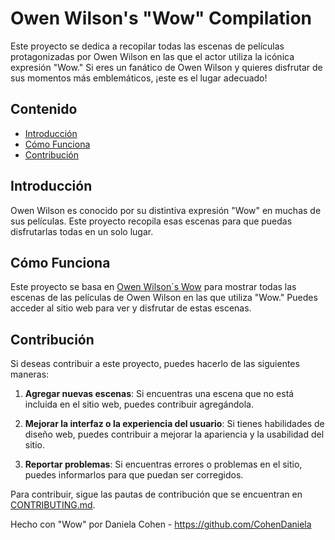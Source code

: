 # Owen Wilson's "Wow" Compilation

Este proyecto se dedica a recopilar todas las escenas de películas protagonizadas por Owen Wilson en las que el actor utiliza la icónica expresión "Wow." Si eres un fanático de Owen Wilson y quieres disfrutar de sus momentos más emblemáticos, ¡este es el lugar adecuado!

## Contenido

- [Introducción](#introducción)
- [Cómo Funciona](#cómo-funciona)
- [Contribución](#contribución)


## Introducción

Owen Wilson es conocido por su distintiva expresión "Wow" en muchas de sus películas. Este proyecto recopila esas escenas para que puedas disfrutarlas todas en un solo lugar.

## Cómo Funciona

Este proyecto se basa en [ Owen Wilson´s Wow](enlace) para mostrar todas las escenas de las películas de Owen Wilson en las que utiliza "Wow." Puedes acceder al sitio web para ver y disfrutar de estas escenas.

## Contribución

Si deseas contribuir a este proyecto, puedes hacerlo de las siguientes maneras:

1. **Agregar nuevas escenas**: Si encuentras una escena que no está incluida en el sitio web, puedes contribuir agregándola.

2. **Mejorar la interfaz o la experiencia del usuario**: Si tienes habilidades de diseño web, puedes contribuir a mejorar la apariencia y la usabilidad del sitio.

3. **Reportar problemas**: Si encuentras errores o problemas en el sitio, puedes informarlos para que puedan ser corregidos.

Para contribuir, sigue las pautas de contribución que se encuentran en [CONTRIBUTING.md](CONTRIBUTING.md).





Hecho con "Wow" por Daniela Cohen - https://github.com/CohenDaniela

